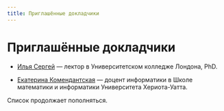 ```yaml
---
title: Приглашённые докладчики
---
```


# Приглашённые докладчики

* [Илья Сергей](http://ilyasergey.net/) — лектор в Университетском колледже Лондона, PhD.

* [Екатерина Комендантская](http://www.macs.hw.ac.uk/~ek19/) — доцент информатики в Школе математики и информатики Университета Хериота-Уатта.

Список продолжает пополняться.
